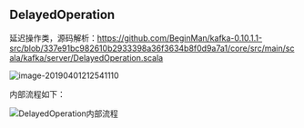 ## DelayedOperation

延迟操作类，源码解析：<https://github.com/BeginMan/kafka-0.10.1.1-src/blob/337e91bc982610b2933398a36f3634b8f0d9a7a1/core/src/main/scala/kafka/server/DelayedOperation.scala>

![image-20190401212541110](http://limbo.oss-cn-beijing.aliyuncs.com/2019-04-01-132541.png)

内部流程如下：

![DelayedOperation内部流程](http://limbo.oss-cn-beijing.aliyuncs.com/2019-04-01-132940.png)

